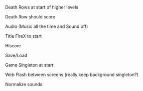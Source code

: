 Death Rows at start of higher levels

Death Row should score

Audio (Music all the time and Sound off)

Title FireX to start

Hiscore

Save/Load

Game Singleton at start

Web Flash between screens (really keep background singleton?)

Normalize sounds
